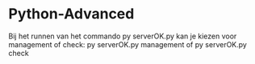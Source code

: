 # Python-Advanced
Bij het runnen van het commando py serverOK.py kan je kiezen voor management of check: py serverOK.py management of py serverOK.py check
